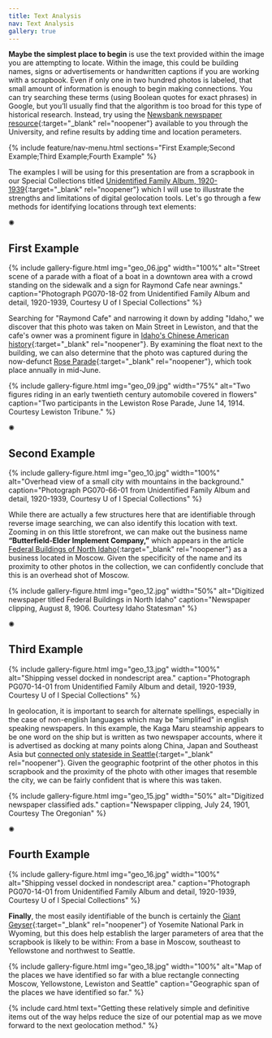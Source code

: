 ```yaml
---
title: Text Analysis
nav: Text Analysis
gallery: true
---
```



**Maybe the simplest place to begin** is use the text provided within the image you are attempting to locate. Within the image, this could be building names, signs or advertisements or handwritten captions if you are working with a scrapbook. Even if only one in two hundred photos is labeled, that small amount of information is enough to begin making connections. You can try searching these terms (using Boolean quotes for exact phrases) in Google, but you’ll usually find that the algorithm is too broad for this type of historical research. Instead, try using the [Newsbank newspaper resource](https://www.lib.uidaho.edu/find/newspapers.html){:target="_blank" rel="noopener"} available to you through the University, and refine results by adding time and location perameters. 


{% include feature/nav-menu.html sections="First Example;Second Example;Third Example;Fourth Example" %}
<br>

The examples I will be using for this presentation are from a scrapbook in our Special Collections titled [Unidentified Family Album, 1920-1939](https://archiveswest.orbiscascade.org/ark:80444/xv928424){:target="_blank" rel="noopener"} which I will use to illustrate the strengths and limitations of digital geolocation tools. Let's go through a few methods for identifying locations through text elements:

<div class="symbol-container">
    <p class="symbol">&#10042;</p>
</div>

## First Example

{% include gallery-figure.html img="geo_06.jpg" width="100%" alt="Street scene of a parade with a float of a boat in a downtown area with a crowd standing on the sidewalk and a sign for Raymond Cafe near awnings." caption="Photograph PG070-18-02 from Unidentified Family Album and detail, 1920-1939, Courtesy U of I Special Collections" %}

Searching for "Raymond Cafe" and narrowing it down by adding "Idaho," we discover that this photo was taken on Main Street in Lewiston, and that the cafe's owner was a prominent figure in [Idaho's Chinese American history](https://infoweb-newsbank-com.uidaho.idm.oclc.org/apps/news/document-view?p=AMNEWS&docref=news/156BF6F9304573D0&f=basic){:target="_blank" rel="noopener"}. By examining the float next to the building, we can also determine that the photo was captured during the now-defunct [Rose Parade](https://infoweb-newsbank-com.uidaho.idm.oclc.org/apps/news/openurl?ctx_ver=z39.88-2004&rft_id=info%3Asid/infoweb.newsbank.com&svc_dat=AMNEWS&req_dat=29250C9388694CD885C6DCB22A43B157&rft_val_format=info%3Aofi/fmt%3Akev%3Amtx%3Actx&rft_dat=document_id%3Aimage%252Fv2%253A114CF38DF1A90B10%2540EANX-1196094F5699C058%25402420298-1196095018949658%254023-1196095416EB10C0%2540Society/hlterms%3A%2522lewiston%2522%2520%2522rose%2520parade%2522%2520){:target="_blank" rel="noopener"}, which took place annually in mid-June.

{% include gallery-figure.html img="geo_09.jpg" width="75%" alt="Two figures riding in an early twentieth century automobile covered in flowers" caption="Two participants in the Lewiston Rose Parade, June 14, 1914. Courtesy Lewiston Tribune." %}

<div class="symbol-container">
    <p class="symbol">&#10042;</p>
</div>

## Second Example

{% include gallery-figure.html img="geo_10.jpg" width="100%" alt="Overhead view of a small city with mountains in the background." caption="Photograph PG070-66-01 from Unidentified Family Album and detail, 1920-1939, Courtesy U of I Special Collections" %}

While there are actually a few structures here that are identifiable through reverse image searching, we can also identify this location with text. Zooming in on this little storefront, we can make out the business name **“Butterfield-Elder Implement Company,”** which appears in the article [Federal Buildings of North Idaho](https://infoweb-newsbank-com.uidaho.idm.oclc.org/apps/news/openurl?ctx_ver=z39.88-2004&rft_id=info%3Asid/infoweb.newsbank.com&svc_dat=AMNEWS&req_dat=29250C9388694CD885C6DCB22A43B157&rft_val_format=info%3Aofi/fmt%3Akev%3Amtx%3Actx&rft_dat=document_id%3Aimage%252Fv2%253A114CF38DF1A90B10%2540EANX-118B902C32A7E928%25402417431-118B902C40943180%25400-118B902CA0244198%2540Federal%252BBuildings%252Bin%252BNorth%252BIdaho.%252BBids%252BOpened%252Bfor%252BSites%252Bin%252BLewiston%252Band%252BMoscow/hlterms%3A){:target="_blank" rel="noopener"} as a business located in Moscow. Given the specificity of the name and its proximity to other photos in the collection, we can confidently conclude that this is an overhead shot of Moscow.

{% include gallery-figure.html img="geo_12.jpg" width="50%" alt="Digitized newspaper titled Federal Buildings in North Idaho" caption="Newspaper clipping, August 8, 1906. Courtesy Idaho Statesman" %}

<div class="symbol-container">
    <p class="symbol">&#10042;</p>
</div>

## Third Example

{% include gallery-figure.html img="geo_13.jpg" width="100%" alt="Shipping vessel docked in nondescript area." caption="Photograph PG070-14-01 from Unidentified Family Album and detail, 1920-1939, Courtesy U of I Special Collections" %}

In geolocation, it is important to search for alternate spellings, especially in the case of non-english languages which may be "simplified" in english speaking newspapers. In this example, the Kaga Maru steamship appears to be one word on the ship but is written as two newspaper accounts, where it is advertised as docking at many points along China, Japan and Southeast Asia but [connected only stateside in Seattle](https://infoweb-newsbank-com.uidaho.idm.oclc.org/apps/news/openurl?ctx_ver=z39.88-2004&rft_id=info%3Asid/infoweb.newsbank.com&svc_dat=AMNEWS&req_dat=29250C9388694CD885C6DCB22A43B157&rft_val_format=info%3Aofi/fmt%3Akev%3Amtx%3Actx&rft_dat=document_id%3Aimage%252Fv2%253A11A73E5827618330%2540EANX-12383880D91EE880%25402415590-1231FC62D3710918%254010-12D9CD597396AA40%2540Advertisement/hlterms%3A){:target="_blank" rel="noopener"}. Given the geographic footprint of the other photos in this scrapbook and the proximity of the photo with other images that resemble the city, we can be fairly confident that is where this was taken.

{% include gallery-figure.html img="geo_15.jpg" width="50%" alt="Digitized newspaper classified ads." caption="Newspaper clipping, July 24, 1901, Courtesy The Oregonian" %}

<div class="symbol-container">
    <p class="symbol">&#10042;</p>
</div>

## Fourth Example

{% include gallery-figure.html img="geo_16.jpg" width="100%" alt="Shipping vessel docked in nondescript area." caption="Photograph PG070-14-01 from Unidentified Family Album and detail, 1920-1939, Courtesy U of I Special Collections" %}

**Finally**, the most easily identifiable of the bunch is certainly the [Giant Geyser](https://en.wikipedia.org/wiki/Giant_Geyser){:target="_blank" rel="noopener"} of Yosemite National Park in Wyoming, but this does help establish the larger parameters of area that the scrapbook is likely to be within: From a base in Moscow, southeast to Yellowstone and northwest to Seattle. 

{% include gallery-figure.html img="geo_18.jpg" width="100%" alt="Map of the places we have identified so far with a blue rectangle connecting Moscow, Yellowstone, Lewiston and Seattle" caption="Geographic span of the places we have identified so far." %}

{% include card.html text="Getting these relatively simple and definitive items out of the way helps reduce the size of our potential map as we move forward to the next geolocation method." %}
